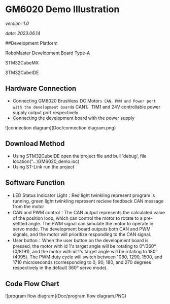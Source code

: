 # GM6020 Demo Illustration

*version: 1.0* 

*date: 2023.06.14* 

##Development Platform

RoboMaster Development Board Type-A

STM32CubeMX

STM32CubeIDE

## Hardware Connection

* Connecting GM6020 Brushless DC Motor`s CAN、PWM and Power port with the development board`s CAN1、TIM1 and 24V controllable power supply output port respectively
* Connecting the development board with the power supply

![connection diagram](Doc/connection diagram.png)

## Download Method

* Using STM32CubeIDE open the project file and buil 'debug', file location("...\GM6020_demo.ioc)
* Using ST-Link run the project

## Software Function

- LED Status Indicator Light：Red light twinkling represent program is running, green light twinkling represent recieve feedback CAN message from the motor
- CAN and PWM control：The CAN output represents the calculated value of the position loop, which can control the motor to rotate to a pre-settled angle. The PWM signal can simulate the motor to operate in servo mode. The development board outputs both CAN and PWM signals, and the motor will prioritize responding to the CAN signal.
- User botton：When the user button on the development board is pressed, the motor with id 1's target angle will be rotating to 0°/360° (0/8191), and the motor with id 1's target angle will be rotating to 180° (4095). The PWM duty cycle will switch between 1080, 1290, 1500, and 1710 microseconds (corresponding to 0, 90, 180, and 270 degrees respectively in the default 360° servo mode).

## Code Flow Chart

![program flow diagram](Doc/program flow diagram.PNG)
